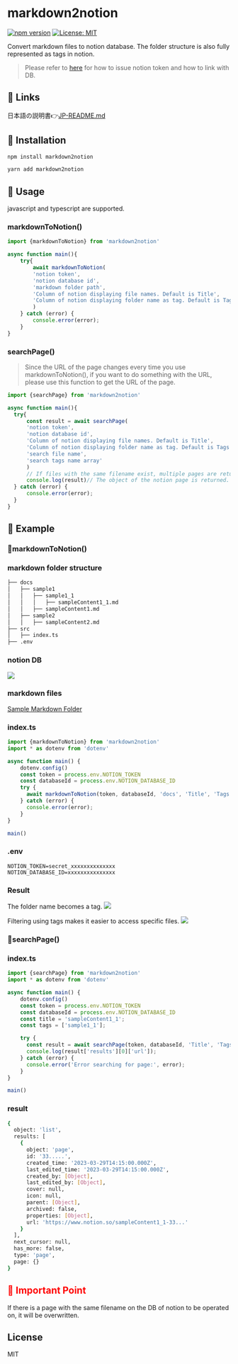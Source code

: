 # markdown2notion
[![npm version](https://badge.fury.io/js/markdown2notion.svg)](https://badge.fury.io/js/markdown2notion) [![License: MIT](https://img.shields.io/badge/License-MIT-yellow.svg)](https://opensource.org/licenses/MIT)

Convert markdown files to notion database. The folder structure is also fully represented as tags in notion.

> Please refer to [here](https://developers.notion.com/docs/getting-started) for how to issue notion token and how to link with DB.

## 🔗 Links
日本語の説明書👉[JP-README.md](https://github.com/Rujuu-prog/markdownToNotion/blob/main/README-JP.md)

## 🔽 Installation

```bash
npm install markdown2notion
```

```bash
yarn add markdown2notion
```

## 🔧 Usage

javascript and typescript are supported.

### markdownToNotion()

```typescript
import {markdownToNotion} from 'markdown2notion'

async function main(){
    try{
        await markdownToNotion(
        'notion token',
        'notion database id', 
        'markdown folder path', 
        'Column of notion displaying file names. Default is Title', 
        'Column of notion displaying folder name as tag. Default is Tags'
        )
    } catch (error) {
        console.error(error);
    }
}
```

### searchPage()

> Since the URL of the page changes every time you use markdownToNotion(), if you want to do something with the URL, please use this function to get the URL of the page.
  
  ```typescript
  import {searchPage} from 'markdown2notion'

  async function main(){
    try{
        const result = await searchPage(
        'notion token',
        'notion database id', 
        'Column of notion displaying file names. Default is Title', 
        'Column of notion displaying folder name as tag. Default is Tags',
        'search file name',
        'search tags name array'
        )
        // If files with the same filename exist, multiple pages are returned.
        console.log(result)// The object of the notion page is returned. url can be taken from result['results'][0]['url'] or something like that.
    } catch (error) {
        console.error(error);
    }
  }
  ```


## 🔰 Example

### 🔽markdownToNotion()

### markdown folder structure

```bash
├── docs
│   ├── sample1
│   │   ├── sample1_1
│   │   │   ├── sampleContent1_1.md
│   │   ├── sampleContent1.md
│   ├── sample2
│   │   ├── sampleContent2.md
├── src
│   ├── index.ts
├── .env
```

### notion DB

![](https://user-images.githubusercontent.com/81368541/228247308-30b798e0-b029-4d21-9a91-9d045f11997f.png)

### markdown files
[Sample Markdown Folder](https://github.com/Rujuu-prog/markdown2notion/tree/main/sample/docs)

### index.ts

```typescript
import {markdownToNotion} from 'markdown2notion'
import * as dotenv from 'dotenv'

async function main() {
    dotenv.config()
    const token = process.env.NOTION_TOKEN
    const databaseId = process.env.NOTION_DATABASE_ID
    try {
      await markdownToNotion(token, databaseId, 'docs', 'Title', 'Tags');
    } catch (error) {
      console.error(error);
    }
}

main()
```

### .env

```.env
NOTION_TOKEN=secret_xxxxxxxxxxxxxx
NOTION_DATABASE_ID=xxxxxxxxxxxxxxx
```

### Result
The folder name becomes a tag.
![](https://user-images.githubusercontent.com/81368541/228250770-6c9912c6-bc2f-401c-967a-76e7ae15117a.png)

Filtering using tags makes it easier to access specific files.
![](https://user-images.githubusercontent.com/81368541/228253068-aa17bc25-5401-43c1-8ecc-d98f6a5c1ab9.png)

### 🔽searchPage()

### index.ts

```typescript
import {searchPage} from 'markdown2notion'
import * as dotenv from 'dotenv'

async function main() {
    dotenv.config()
    const token = process.env.NOTION_TOKEN
    const databaseId = process.env.NOTION_DATABASE_ID
    const title = 'sampleContent1_1';
    const tags = ['sample1_1'];

    try {
      const result = await searchPage(token, databaseId, 'Title', 'Tags', title, tags);
      console.log(result['results'][0]['url']);
    } catch (error) {
      console.error('Error searching for page:', error);
    }
}

main()
```

### result

```bash
{
  object: 'list',
  results: [
    {
      object: 'page',
      id: '33.....',
      created_time: '2023-03-29T14:15:00.000Z',
      last_edited_time: '2023-03-29T14:15:00.000Z',
      created_by: [Object],
      last_edited_by: [Object],
      cover: null,
      icon: null,
      parent: [Object],
      archived: false,
      properties: [Object],
      url: 'https://www.notion.so/sampleContent1_1-33...'
    }
  ],
  next_cursor: null,
  has_more: false,
  type: 'page',
  page: {}
}
```

<h2 style="color:red;">👀 Important Point</h2>
If there is a page with the same filename on the DB of notion to be operated on, it will be overwritten.

## License

MIT

